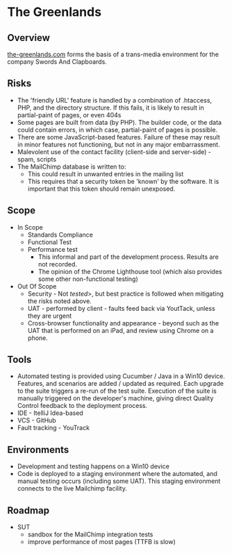 # The Greenlands
## Overview
[the-greenlands.com](http://the-greenlands.com/) forms the basis of a trans-media environment for the company Swords And Clapboards.

## Risks
* The 'friendly URL' feature is handled by a combination of .htaccess, PHP, and the directory structure. If this fails, it is likely to result in partial-paint of pages, or even 404s
* Some pages are built from data (by PHP). The builder code, or the data could contain errors, in which case, partial-paint of pages is possible.
* There are some JavaScript-based features. Failure of these may result in minor features not functioning, but not in any major embarrassment.
* Malevolent use of the contact facility (client-side and server-side) - spam, scripts
* The MailChimp database is written to:
  * This could result in unwanted entries in the mailing list</li>
  * This requires that a security token be 'known' by the software. It is important that this token should remain unexposed.
          
## Scope
* In Scope
  * Standards Compliance
  * Functional Test
  * Performance test
    * This informal and part of the development process. Results are not recorded.
    * The opinion of the Chrome Lighthouse tool (which also provides some other non-functional testing)
* Out Of Scope
  * Security - Not <em>tested</em>>, but best practice is followed when mitigating the risks noted above.
  * UAT - performed by client - faults feed back via YoutTack, unless they are urgent
  * Cross-browser functionality and appearance - beyond such as the UAT that is performed on an iPad, and review using Chrome on a phone.
 
 ## Tools
 * Automated testing is provided using Cucumber / Java in a Win10 device. Features, and scenarios are added / updated as required. Each upgrade to the suite triggers a re-run of the test suite. Execution of the suite is manually triggered on the developer's machine, giving direct Quality Control feedback to the deployment process.
* IDE - ItelliJ Idea-based 
* VCS - GitHub
* Fault tracking - YouTrack
      
## Environments
* Development and testing happens on a Win10 device
* Code is deployed to a staging environment where the automated, and manual testing occurs (including some UAT). This staging environment connects to the live Mailchimp facility.

## Roadmap
* SUT
  * sandbox for the MailChimp integration tests
  * improve performance of most pages (TTFB is slow)
